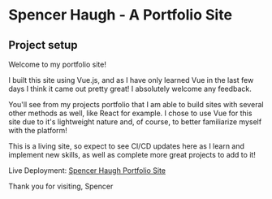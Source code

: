 # Spencer Haugh - A Portfolio Site

## Project setup

Welcome to my portfolio site! 

I built this site using Vue.js, and as I have only learned Vue in the last few days I think it came out pretty great! I absolutely welcome any feedback.

You'll see from my projects portfolio that I am able to build sites with several other methods as well, like React for example. I chose to use Vue for this site due to it's lightweight nature and, of course, to better familiarize myself with the platform!

This is a living site, so expect to see CI/CD updates here as I learn and implement new skills, as well as complete more great projects to add to it!

Live Deployment:
[Spencer Haugh Portfolio Site](https://spencerhaugh.dev)

Thank you for visiting,
Spencer

